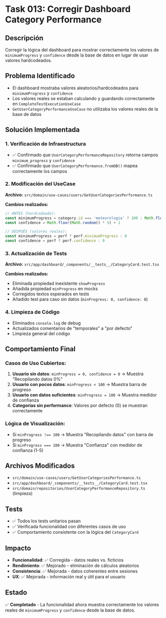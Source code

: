 # Task 013: Corregir Dashboard Category Performance

## Descripción
Corregir la lógica del dashboard para mostrar correctamente los valores de `minimumProgress` y `confidence` desde la base de datos en lugar de usar valores hardcodeados.

## Problema Identificado
- El dashboard mostraba valores aleatorios/hardcodeados para `minimumProgress` y `confidence`
- Los valores reales se estaban calculando y guardando correctamente en `CompleteTestExecutionUseCase`
- `GetUserCategoryPerformanceUseCase` no utilizaba los valores reales de la base de datos

## Solución Implementada

### 1. Verificación de Infraestructura
- ✅ Confirmado que `UserCategoryPerformanceRepository` retorna campos `minimum_progress` y `confidence`
- ✅ Confirmado que `UserCategoryPerformance.fromDB()` mapea correctamente los campos

### 2. Modificación del UseCase
**Archivo:** `src/domain/use-cases/users/GetUserCategoriesPerformance.ts`

**Cambios realizados:**
```typescript
// ANTES (hardcodeado):
const minimumProgress = category.id === 'meteorologia' ? 100 : Math.floor(Math.random() * 100)
const confidence = Math.floor(Math.random() * 5) + 1

// DESPUÉS (valores reales):
const minimumProgress = perf ? perf.minimumProgress : 0
const confidence = perf ? perf.confidence : 0
```

### 3. Actualización de Tests
**Archivo:** `src/app/dashboard/_components/__tests__/CategoryCard.test.tsx`

**Cambios realizados:**
- Eliminada propiedad inexistente `showProgress`
- Añadida propiedad `minProgress` en mocks
- Corregidos textos esperados en tests
- Añadido test para caso sin datos (`minProgress: 0, confidence: 0`)

### 4. Limpieza de Código
- Eliminados `console.log` de debug
- Actualizados comentarios de "temporales" a "por defecto"
- Limpieza general del código

## Comportamiento Final

### Casos de Uso Cubiertos:
1. **Usuario sin datos**: `minProgress = 0, confidence = 0` → Muestra "Recopilando datos 0%"
2. **Usuario con pocos datos**: `minProgress < 100` → Muestra barra de progreso
3. **Usuario con datos suficientes**: `minProgress = 100` → Muestra medidor de confianza
4. **Categorías sin performance**: Valores por defecto (0) se muestran correctamente

### Lógica de Visualización:
- Si `minProgress !== 100` → Muestra "Recopilando datos" con barra de progreso
- Si `minProgress === 100` → Muestra "Confianza" con medidor de confianza (1-5)

## Archivos Modificados
- `src/domain/use-cases/users/GetUserCategoriesPerformance.ts`
- `src/app/dashboard/_components/__tests__/CategoryCard.test.tsx`
- `src/domain/repositories/UserCategoryPerformanceRepository.ts` (limpieza)

## Tests
- ✅ Todos los tests unitarios pasan
- ✅ Verificada funcionalidad con diferentes casos de uso
- ✅ Comportamiento consistente con la lógica del `CategoryCard`

## Impacto
- **Funcionalidad**: ✅ Corregida - datos reales vs. ficticios
- **Rendimiento**: ✅ Mejorado - eliminación de cálculos aleatorios
- **Consistencia**: ✅ Mejorada - datos coherentes entre sesiones
- **UX**: ✅ Mejorada - información real y útil para el usuario

## Estado
✅ **Completado** - La funcionalidad ahora muestra correctamente los valores reales de `minimumProgress` y `confidence` desde la base de datos. 